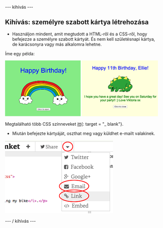 \--- kihívás \---

## Kihívás: személyre szabott kártya létrehozása

+ Használjon mindent, amit megtudott a HTML-ről és a CSS-ről, hogy befejezze a személyre szabott kártyát. És nem kell születésnapi kártya, de karácsonyra vagy más alkalomra lehetne.

Íme egy példa:

![screenshot](images/birthday-final.png)

Megtalálható több CSS színneveket [itt](http://jumpto.cc/colours){: target = "_ blank"}.

+ Miután befejezte kártyáját, oszthat meg vagy küldhet e-mailt valakinek.

![screenshot](images/birthday-share.png)

\--- / kihívás \---